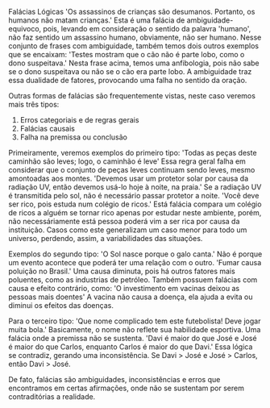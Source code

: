 Falácias Lógicas
'Os assassinos de crianças são desumanos. Portanto, os humanos não matam crianças.'
Esta é uma falácia de ambiguidade-equivoco, pois, levando em consideração o sentido da palavra 'humano', não faz sentido um assassino humano, obviamente, não ser humano.
Nesse conjunto de frases com ambiguidade, também temos dois outros exemplos que se encaixam:
'Testes mostram que o cão não é parte lobo, como o dono suspeitava.'
Nesta frase acima, temos uma anfibologia, pois não sabe se o dono suspeitava ou não se o cão era parte lobo. A ambiguidade traz essa dualidade de fatores, provocando uma falha no sentido da oração.

Outras formas de falácias são frequentemente vistas, neste caso veremos mais três tipos:
1. Erros categoriais e de regras gerais
2. Falácias causais
3. Falha na premissa ou conclusão

Primeiramente, veremos exemplos do primeiro tipo:
'Todas as peças deste caminhão são leves; logo, o caminhão é leve'
Essa regra geral falha em considerar que o conjunto de peças leves continuam sendo leves, mesmo amontoadas aos montes.
'Devemos usar um protetor solar por causa da radiação UV, então devemos usá-lo hoje à noite, na praia.'
Se a radiação UV é transmitida pelo sol, não é necessário passar protetor a noite.
'Você deve ser rico, pois estuda num colégio de ricos.'
Está falácia compara um colégio de ricos a alguém se tornar rico apenas por estudar neste ambiente, porém, não necessáriamente está pessoa poderá vim a ser rica por causa da instituição.
Casos como este generalizam um caso menor para todo um universo, perdendo, assim, a variabilidades das situações.

Exemplos do segundo tipo: 
'O Sol nasce porque o galo canta.'
Não é porque um evento acontece que poderá ter uma relação com o outro.
'Fumar causa poluição no Brasil.'
Uma causa diminuta, pois há outros fatores mais poluentes, como as industrias de petróleo.
Também possuem falácias com causa e efeito contrário, como:
'O investimento em vacinas deixou as pessoas mais doentes'
A vacina não causa a doença, ela ajuda a evita ou diminui os efeitos das doenças.

Para o terceiro tipo:
'Que nome complicado tem este futebolista! Deve jogar muita bola.'
Basicamente, o nome não reflete sua habilidade esportiva. Uma falácia onde a premissa não se sustenta.
'Davi é maior do que José e José é maior do que Carlos, enquanto Carlos é maior do que Davi.'
Essa lógica se contradiz, gerando uma inconsistência.
Se Davi > José e José > Carlos, então Davi > José.

De fato, falácias são ambiguidades, inconsistências e erros que encontramos em certas afirmações, onde não se sustentam por serem contraditórias a realidade.
